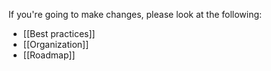 If you're going to make changes, please look at the following:

- [[Best practices]]
- [[Organization]]
- [[Roadmap]]